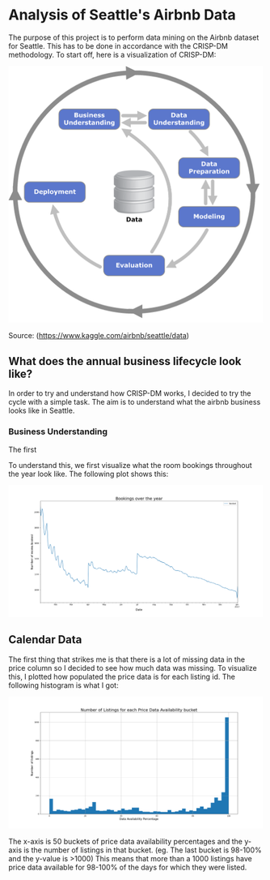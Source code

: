 # Analysis of Seattle's Airbnb Data
The purpose of this project is to perform data mining on the Airbnb dataset for Seattle. This
has to be done in accordance with the CRISP-DM methodology. To start off, here is a visualization of 
CRISP-DM:

![](./viz/CRISP-DM.png)

Source: (https://www.kaggle.com/airbnb/seattle/data)



## What does the annual business lifecycle look like?
In order to try and understand how CRISP-DM works, I decided to try the cycle with a simple task. The aim
is to understand what the airbnb business looks like in Seattle.

### Business Understanding
The first

To understand this, we first visualize what the room bookings throughout the year look like.
The following plot shows this:

![Airbnb](./viz/BookingsOverYear.png)




## Calendar Data
The first thing that strikes me is that there is a lot of missing data in the price column so I decided
to see how much data was missing. To visualize this, I plotted how populated the price data is for each
listing id. The following histogram is what I got:

![Airbnb](./viz/PriceDataAvailabilityHistogram.png)

The x-axis is 50 buckets of price data availability percentages and the y-axis is the number
of listings in that bucket. (eg. The last bucket is 98-100% and the y-value is >1000) This means
that more than a 1000 listings have price data available for 98-100% of the days for which they were listed.